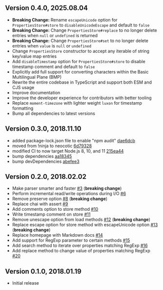 ## Version 0.4.0, 2025.08.04

* **Breaking Change:** Rename `escapeUnicode` option for `PropertiesStore#store` to `disableUnicodeEscape` and default
  to `false`
* **Breaking Change:** Change `PropertiesStore#replace` to no longer delete entries when `null` or `undefined` is
  returned
* **Breaking Change:** Change `PropertiesStore#set` to no longer delete entries when `value` is `null` or `undefined`
* Change `PropertiesStore` constructor to accept any iterable of string key/value map entries
* Add `disableTimestamp` option for `PropertiesStore#store` to disable timestamp comment and default to `false`
* Explicitly add full support for converting characters within the Basic Multilingual Plane (BMP)
* Rewrite the entire codebase in TypeScript and support both ESM and CJS usage
* Improve documentation
* Improve the developer experience for contributors with better tooling
* Replace `moment-timezone` with lighter weight `luxon` for timestamp formatting
* Bump all dependencies to latest versions

## Version 0.3.0, 2018.11.10

* added package-lock.json file to enable "npm audit" [dae6dcb](https://github.com/neocotic/escape-unicode/commit/dae6dcb4b41c0dabd8a57522600fefa2316f5545)
* moved from !ninja to neocotic [6d79328](https://github.com/neocotic/escape-unicode/commit/6d7932871f05f063d8ff847f4204d4f74086ce8e)
* modified CI to now target Node.js 8, 10, and 11 [215ea44](https://github.com/neocotic/escape-unicode/commit/215ea446ea692302e91e02cbd30a2dce8eefc104)
* bump dependencies [aa18345](https://github.com/neocotic/escape-unicode/commit/aa183450ee98ccf4f11d4d8875b5b673366f17e5)
* bump devDependencies [abefee3](https://github.com/neocotic/escape-unicode/commit/abefee3c1d9a5cc1e2d9410d96b03c438e47c970)

## Version 0.2.0, 2018.02.02

* Make parser smarter and faster [#3](https://github.com/neocotic/properties-store/issues/3) (**breaking change**)
* Perform incremental read/write operations during I/O [#6](https://github.com/neocotic/properties-store/issues/6)
* Remove preserve option [#8](https://github.com/neocotic/properties-store/issues/8) (**breaking change**)
* Replace chai with assert [#9](https://github.com/neocotic/properties-store/issues/9)
* Add comments option to store method [#10](https://github.com/neocotic/properties-store/issues/10)
* Write timestamp comment on store [#11](https://github.com/neocotic/properties-store/issues/11)
* Remove unescape option from load methods [#12](https://github.com/neocotic/properties-store/issues/12) (**breaking change**)
* Replace escape option for store method with escapeUnicode option [#13](https://github.com/neocotic/properties-store/issues/13) (**breaking change**)
* Replace homepage with Markdown docs [#14](https://github.com/neocotic/properties-store/issues/14)
* Add support for RegExp parameter to certain methods [#15](https://github.com/neocotic/properties-store/issues/15)
* Add search method to iterate over properties matching RegExp [#16](https://github.com/neocotic/properties-store/issues/16)
* Add replace method to change value of properties matching RegExp [#20](https://github.com/neocotic/properties-store/issues/20)

## Version 0.1.0, 2018.01.19

* Initial release
